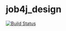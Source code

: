 # job4j_design

[![Build Status](https://travis-ci.org/AzatIdrisov/job4j_design.svg?branch=master)](https://travis-ci.org/AzatIdrisov/job4j_design)

